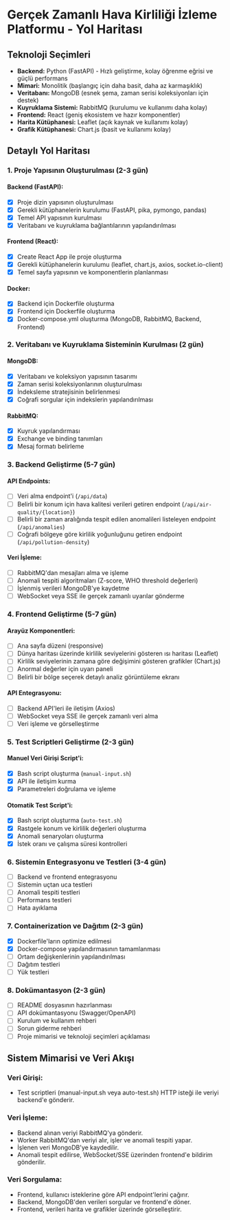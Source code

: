 # Gerçek Zamanlı Hava Kirliliği İzleme Platformu - Yol Haritası

## Teknoloji Seçimleri

- **Backend:** Python (FastAPI) - Hızlı geliştirme, kolay öğrenme eğrisi ve güçlü performans
- **Mimari:** Monolitik (başlangıç için daha basit, daha az karmaşıklık)
- **Veritabanı:** MongoDB (esnek şema, zaman serisi koleksiyonları için destek)
- **Kuyruklama Sistemi:** RabbitMQ (kurulumu ve kullanımı daha kolay)
- **Frontend:** React (geniş ekosistem ve hazır komponentler)
- **Harita Kütüphanesi:** Leaflet (açık kaynak ve kullanımı kolay)
- **Grafik Kütüphanesi:** Chart.js (basit ve kullanımı kolay)

## Detaylı Yol Haritası

### 1. Proje Yapısının Oluşturulması (2-3 gün)

#### Backend (FastAPI):
- [x] Proje dizin yapısının oluşturulması
- [x] Gerekli kütüphanelerin kurulumu (FastAPI, pika, pymongo, pandas)
- [x] Temel API yapısının kurulması
- [x] Veritabanı ve kuyruklama bağlantılarının yapılandırılması

#### Frontend (React):
- [x] Create React App ile proje oluşturma
- [x] Gerekli kütüphanelerin kurulumu (leaflet, chart.js, axios, socket.io-client)
- [x] Temel sayfa yapısının ve komponentlerin planlanması

#### Docker:
- [x] Backend için Dockerfile oluşturma
- [x] Frontend için Dockerfile oluşturma
- [x] Docker-compose.yml oluşturma (MongoDB, RabbitMQ, Backend, Frontend)

### 2. Veritabanı ve Kuyruklama Sisteminin Kurulması (2 gün)

#### MongoDB:
- [x] Veritabanı ve koleksiyon yapısının tasarımı
- [x] Zaman serisi koleksiyonlarının oluşturulması
- [x] İndeksleme stratejisinin belirlenmesi
- [x] Coğrafi sorgular için indekslerin yapılandırılması

#### RabbitMQ:
- [x] Kuyruk yapılandırması
- [x] Exchange ve binding tanımları
- [x] Mesaj formatı belirleme

### 3. Backend Geliştirme (5-7 gün)

#### API Endpoints:
- [ ] Veri alma endpoint'i (`/api/data`)
- [ ] Belirli bir konum için hava kalitesi verileri getiren endpoint (`/api/air-quality/{location}`)
- [ ] Belirli bir zaman aralığında tespit edilen anomalileri listeleyen endpoint (`/api/anomalies`)
- [ ] Coğrafi bölgeye göre kirlilik yoğunluğunu getiren endpoint (`/api/pollution-density`)

#### Veri İşleme:
- [ ] RabbitMQ'dan mesajları alma ve işleme
- [ ] Anomali tespiti algoritmaları (Z-score, WHO threshold değerleri)
- [ ] İşlenmiş verileri MongoDB'ye kaydetme
- [ ] WebSocket veya SSE ile gerçek zamanlı uyarılar gönderme

### 4. Frontend Geliştirme (5-7 gün)

#### Arayüz Komponentleri:
- [ ] Ana sayfa düzeni (responsive)
- [ ] Dünya haritası üzerinde kirlilik seviyelerini gösteren ısı haritası (Leaflet)
- [ ] Kirlilik seviyelerinin zamana göre değişimini gösteren grafikler (Chart.js)
- [ ] Anormal değerler için uyarı paneli
- [ ] Belirli bir bölge seçerek detaylı analiz görüntüleme ekranı

#### API Entegrasyonu:
- [ ] Backend API'leri ile iletişim (Axios)
- [ ] WebSocket veya SSE ile gerçek zamanlı veri alma
- [ ] Veri işleme ve görselleştirme

### 5. Test Scriptleri Geliştirme (2-3 gün)

#### Manuel Veri Girişi Script'i:
- [x] Bash script oluşturma (`manual-input.sh`)
- [x] API ile iletişim kurma
- [x] Parametreleri doğrulama ve işleme

#### Otomatik Test Script'i:
- [x] Bash script oluşturma (`auto-test.sh`)
- [x] Rastgele konum ve kirlilik değerleri oluşturma
- [x] Anomali senaryoları oluşturma
- [x] İstek oranı ve çalışma süresi kontrolleri

### 6. Sistemin Entegrasyonu ve Testleri (3-4 gün)

- [ ] Backend ve frontend entegrasyonu
- [ ] Sistemin uçtan uca testleri
- [ ] Anomali tespiti testleri
- [ ] Performans testleri
- [ ] Hata ayıklama

### 7. Containerization ve Dağıtım (2-3 gün)

- [x] Dockerfile'ların optimize edilmesi
- [x] Docker-compose yapılandırmasının tamamlanması
- [ ] Ortam değişkenlerinin yapılandırılması
- [ ] Dağıtım testleri
- [ ] Yük testleri

### 8. Dokümantasyon (2-3 gün)

- [ ] README dosyasının hazırlanması
- [ ] API dokümantasyonu (Swagger/OpenAPI)
- [ ] Kurulum ve kullanım rehberi
- [ ] Sorun giderme rehberi
- [ ] Proje mimarisi ve teknoloji seçimleri açıklaması

## Sistem Mimarisi ve Veri Akışı

### Veri Girişi:
- Test scriptleri (manual-input.sh veya auto-test.sh) HTTP isteği ile veriyi backend'e gönderir.

### Veri İşleme:
- Backend alınan veriyi RabbitMQ'ya gönderir.
- Worker RabbitMQ'dan veriyi alır, işler ve anomali tespiti yapar.
- İşlenen veri MongoDB'ye kaydedilir.
- Anomali tespit edilirse, WebSocket/SSE üzerinden frontend'e bildirim gönderilir.

### Veri Sorgulama:
- Frontend, kullanıcı isteklerine göre API endpoint'lerini çağırır.
- Backend, MongoDB'den verileri sorgular ve frontend'e döner.
- Frontend, verileri harita ve grafikler üzerinde görselleştirir. 